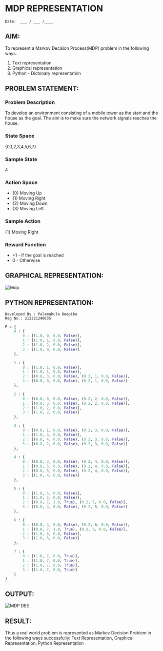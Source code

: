 # MDP REPRESENTATION
```
Date:  ___ / ___ /____
```
## AIM:
To represent a Markov Decision Process(MDP) problem in the following ways.

1. Text representation
2. Graphical representation
3. Python - Dictonary representation

## PROBLEM STATEMENT:

### Problem Description
To develop an environment consisting of a mobile tower as the start and the house as the goal. The aim is to make sure the network signals reaches the house.

### State Space
{0,1,2,3,4,5,6,7}

### Sample State
4

### Action Space
* {0} Moving Up
* {1} Moving Right
* {2} Moving Down
* {3} Moving Left

### Sample Action
{1} Moving Right

### Reward Function
* +1 - If the goal is reached
* 0 - Otherwise

## GRAPHICAL REPRESENTATION:
![Mdp](https://github.com/Pavan-Gv/mdp-representation/assets/94827772/f482c359-1e7c-4484-81d3-35742561103d)


## PYTHON REPRESENTATION:
```
Developed By : Palamakula Deepika
Reg No.: 212221240035
```
```python
P = {
    0 : {
        0 : [(1.0, 0, 0.0, False)],
        1 : [(1.0, 1, 0.0, False)],
        2 : [(1.0, 2, 0.0, False)],
        3 : [(1.0, 0, 0.0, False)]
    },

    1 : {
        0 : [(1.0, 1, 0.0, False)],
        1 : [(1.0, 1, 0.0, False)],
        2 : [(0.8, 3, 0.0, False), (0.2, 1, 0.0, False)],
        3 : [(0.8, 0, 0.0, False), (0.2, 1, 0.0, False)]
    },

    2 : {
        0 : [(0.8, 0, 0.0, False), (0.2, 2, 0.0, False)],
        1 : [(0.8, 3, 0.0, False), (0.2, 2, 0.0, False)],
        2 : [(1.0, 2, 0.0, False)],
        3 : [(1.0, 2, 0.0, False)]
    },

    3 : {
        0 : [(0.8, 1, 0.0, False), (0.2, 3, 0.0, False)],
        1 : [(1.0, 3, 0.0, False)],
        2 : [(0.8, 4, 0.0, False), (0.2, 3, 0.0, False)],
        3 : [(0.8, 2, 0.0, False), (0.2, 3, 0.0, False)]
    },

    4 : {
        0 : [(0.8, 3, 0.0, False), (0.2, 4, 0.0, False)],
        1 : [(0.8, 5, 0.0, False), (0.2, 4, 0.0, False)],
        2 : [(0.8, 6, 0.0, False), (0.2, 4, 0.0, False)],
        3 : [(1.0, 4, 0.0, False)]
    },

    5 : {
        0 : [(1.0, 5, 0.0, False)],
        1 : [(1.0, 5, 0.0, False)],
        2 : [(0.8, 7, 1.0, True), (0.2, 5, 0.0, False)],
        3 : [(0.8, 4, 0.0, False), (0.2, 5, 0.0, False)]
    },

    6 : {
        0 : [(0.8, 4, 0.0, False), (0.2, 6, 0.0, False)],
        1 : [(0.8, 7, 1.0, True), (0.2, 6, 0.0, False)],
        2 : [(1.0, 6, 0.0, False)],
        3 : [(1.0, 6, 0.0, False)]
    },

    7 : {
        0 : [(1.0, 7, 0.0, True)],
        1 : [(1.0, 7, 0.0, True)],
        2 : [(1.0, 7, 0.0, True)],
        3 : [(1.0, 7, 0.0, True)]
    }
}
```

## OUTPUT:
![MDP DEE](https://github.com/palamakuladeepika/mdp-representation/assets/94154679/f0de08ce-5d9b-44f8-bbb1-02c228dcdb4c)



## RESULT:
Thus a real world problem is represented as Markov Decision Problem in the following ways successfully: Text Representation, Graphical Representation, Python Representation

